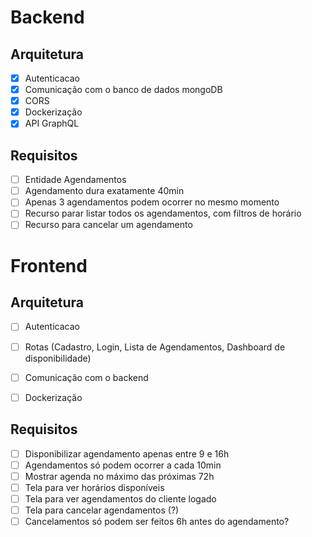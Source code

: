 # Backend

## Arquitetura

- [x] Autenticacao
- [x] Comunicação com o banco de dados mongoDB
- [x] CORS
- [x] Dockerização
- [x] API GraphQL

## Requisitos

- [ ] Entidade Agendamentos
- [ ] Agendamento dura exatamente 40min
- [ ] Apenas 3 agendamentos podem ocorrer no mesmo momento
- [ ] Recurso parar listar todos os agendamentos, com filtros de horário
- [ ] Recurso para cancelar um agendamento

# Frontend

## Arquitetura

- [ ] Autenticacao
- [ ] Rotas (Cadastro, Login, Lista de Agendamentos, Dashboard de disponibilidade)
- [ ] Comunicação com o backend
- [ ] Dockerização


## Requisitos

- [ ] Disponibilizar agendamento apenas entre 9 e 16h
- [ ] Agendamentos só podem ocorrer a cada 10min
- [ ] Mostrar agenda no máximo das próximas 72h
- [ ] Tela para ver horários disponíveis
- [ ] Tela para ver agendamentos do cliente logado
- [ ] Tela para cancelar agendamentos (?)
- [ ] Cancelamentos só podem ser feitos 6h antes do agendamento?

